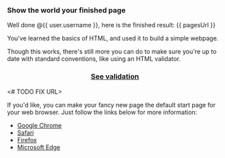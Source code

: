 ### Show the world your finished page

Well done @{{ user.username }}, here is the finished result: {{ pagesUrl }}

You've learned the basics of HTML, and used it to build a simple webpage. 

Though this works, there's still more you can do to make sure you're up to date with standard conventions, like using an HTML validator.

<h3 align="center"><a href="https://validator.w3.org/nu/?showsource=yes&doc=https://{{user.username}}.github.io/{{repo}}/">See validation</a></h3> <# TODO FIX URL>

If you'd like, you can make your fancy new page the default start page for your web browser. Just follow the links below for more information:

- [Google Chrome](https://support.google.com/chrome/answer/95314?hl=en)
- [Safari](https://support.apple.com/guide/safari/set-your-homepage-ibrw1020/mac)
- [Firefox](https://support.mozilla.org/en-US/kb/how-to-set-the-home-page)
- [Microsoft Edge](https://support.microsoft.com/en-us/help/4027577/windows-change-your-home-page)
